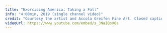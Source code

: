 ```yaml
---
title: "Exorcising America: Taking a Fall"
info: "4:08min, 2019 (single channel video)"
credit: "Courtesy the artist and Accola Greifen Fine Art. Closed captions are available"
videoUrl: https://www.youtube.com/embed/s_3NaIQsX8s
---
```

